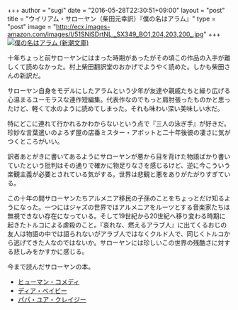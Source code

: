 +++
author = "sugi"
date = "2016-05-28T22:30:51+09:00"
layout = "post"
title = "ウイリアム・サローヤン（柴田元幸訳）『僕の名はアラム』"
type = "post"
image = "http://ecx.images-amazon.com/images/I/51SNiSDrtNL._SX349_BO1,204,203,200_.jpg"
+++
<a href="http://www.amazon.co.jp/exec/obidos/ASIN/4102031065/chezsugi-22/ref=nosim/" name="amazletlink" target="_blank"><img src="http://ecx.images-amazon.com/images/I/51SNiSDrtNL.jpg" alt="僕の名はアラム (新潮文庫)" class="alignleft"  /></a>

十年ちょっと前サローヤンにはまった時期があったがその頃この作品の入手が難しくて読めなかった。村上柴田翻訳堂のおかげでようやく読めた。しかも柴田さんの新訳だ。

サローヤン自身をモデルにしたアラムという少年が友達や親戚たちと繰り広げる心温まるユーモラスな連作短編集。代表作なのでもっと肩肘張ったものかと思ったけど、軽くて水のように読めてしまった。それも味わい深い美味しい水だ。

特にどこに連れて行かれるかわからないという点で『三人の泳ぎ手』が好きだ。珍妙な言葉遣いのよろず屋の店番ミスター・アボットと二十年後彼の凄さに気がつくところがいい。

訳者あとがきに書いてあるようにサローヤンが悪から目を背けた物語ばかり書いていたという批判はその通りで確かに物足りなさを感じるけど、逆に今こういう楽観主義が必要とされている気がする。世界は悲観と悪をありがたがりすぎている。

この十年の間サローヤンたちアルメニア移民の子孫のことをちょっとだけ知るようになった。一つにはジャズの世界ではアルメニアをルーツとする音楽家たちは無視できない存在になっている。そして19世紀から20世紀へ移り変わる時期に起きたトルコによる虐殺のこと。『哀れな、燃えるアラブ人』に出てくるおじの友人は物語の中では語られないがアラブ人ではなくクルド人で、同じくトルコから逃げてきた人なのではないか。サローヤンには珍しいこの世界の残酷さに対する悲しみをかすかに感じる。

今まで読んだサローヤンの本。

- [ヒューマン・コメディ](/book/1113/)
- [ディア・ベイビー](/book/1144/)
- [パパ・ユア・クレイジー](/book/1125/)
